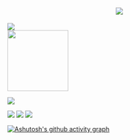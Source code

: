 <h1 align="center"> <a href="https://sunguoqi.com/"> <img src="https://readme-typing-svg.herokuapp.com/?lines=欢迎来到小陈的家!&center=true&size=27"> </a> </h1>

<div align="left"> <img src="https://metrics.lecoq.io/7qisui?template=classic&config.timezone=Asia%2FShanghai"> </div>

<div align="left" float="left"> <img height="137px" src="https://github-readme-stats.vercel.app/api?username=7qisui&hide_title=true&hide_border=true&show_icons=trueline_height=21&text_color=000&icon_color=000&bg_color=0,ea6161,ffc64d,fffc4d,52fa5a&theme=graywhite" /> 

<img src="https://github-readme-stats.vercel.app/api/top-langs/?username=7qisui&hide_title=true&hide_border=true&layout=compact&langs_count=6&text_color=000&icon_color=fff&bg_color=0,52fa5a,4dfcff,c64dff&theme=graywhite" /> </div>

<span > <img src="https://img.shields.io/badge/-HTML5-E34F26?style=flat-square&logo=html5&logoColor=white" /> <img src="https://img.shields.io/badge/-CSS3-1572B6?style=flat-square&logo=css3" /> <img src="https://img.shields.io/badge/-JavaScript-oringe?style=flat-square&logo=javascript" /> </span>

[![Ashutosh's github activity graph](https://github-readme-activity-graph.vercel.app/graph?username=7qisui)](https://github.com/ashutosh00710/github-readme-activity-graph)


